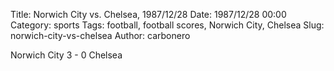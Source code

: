Title: Norwich City vs. Chelsea, 1987/12/28
Date: 1987/12/28 00:00
Category: sports
Tags: football, football scores, Norwich City, Chelsea
Slug: norwich-city-vs-chelsea
Author: carbonero


Norwich City 3 - 0 Chelsea
